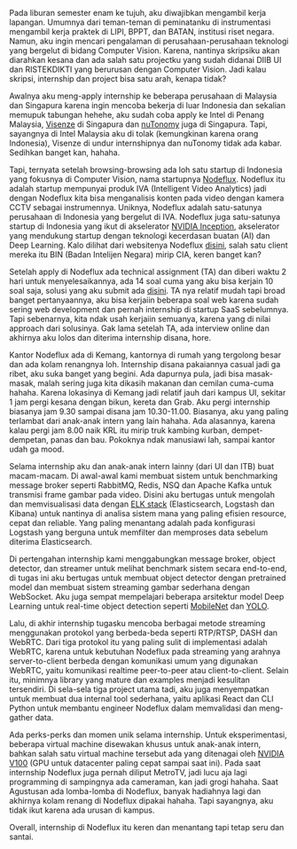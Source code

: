 Pada liburan semester enam ke tujuh, aku diwajibkan mengambil kerja lapangan. Umumnya dari teman-teman di peminatanku di instrumentasi mengambil kerja praktek di LIPI, BPPT, dan BATAN, institusi riset negara. Namun, aku ingin mencari pengalaman di perusahaan-perusahaan  teknologi yang bergelut di bidang Computer Vision. Karena, nantinya skripsiku akan diarahkan kesana dan ada salah satu projectku yang sudah didanai DIIB UI dan RISTEKDIKTI yang berurusan dengan Computer Vision. Jadi kalau skripsi, internship dan project bisa satu arah, kenapa tidak?

Awalnya aku meng-apply internship ke beberapa perusahaan di Malaysia dan Singapura karena ingin mencoba bekerja di luar Indonesia dan sekalian memupuk tabungan hehehe, aku sudah coba apply ke Intel di Penang Malaysia, [Visenze](https://www.visenze.com/) di Singapura dan [nuTonomy](https://www.nutonomy.com/) juga di Singapura. Tapi, sayangnya di Intel Malaysia aku di tolak (kemungkinan karena orang Indonesia), Visenze di undur internshipnya dan nuTonomy tidak ada kabar. Sedihkan banget kan, hahaha.

Tapi, ternyata setelah browsing-browsing ada loh satu startup di Indonesia yang fokusnya di Computer Vision, nama startupnya [Nodeflux](https://nodeflux.io/). Nodeflux itu adalah startup mempunyai produk IVA (Intelligent Video Analytics) jadi dengan Nodeflux kita bisa menganalisis konten pada video dengan kamera CCTV sebagai instrumennya. Uniknya, Nodeflux adalah satu-satunya perusahaan di Indonesia yang bergelut di IVA. Nodeflux juga satu-satunya startup di Indonesia yang ikut di akselerator [NVIDIA Inception](https://www.nvidia.com/en-us/deep-learning-ai/startups/), akselerator yang mendukung startup dengan teknologi kecerdasan buatan (AI) dan Deep Learning. Kalo dilihat dari websitenya Nodeflux [disini](https://nodeflux.io/), salah satu client mereka itu BIN (Badan Intelijen Negara) mirip CIA, keren banget kan?

Setelah apply di Nodeflux ada technical assignment (TA) dan diberi waktu 2 hari untuk menyelesaikannya, ada 14 soal cuma yang aku bisa kerjain 10 soal saja, solusi yang aku submit ada [disini](https://github.com/eufat/nodeflux-ta). TA nya relatif mudah tapi broad banget pertanyaannya, aku bisa kerjaiin beberapa soal web karena sudah sering web development dan pernah internship di startup SaaS sebelumnya. Tapi sebenarnya, kita ndak usah kerjaiin semuanya, karena yang di nilai approach dari solusinya. Gak lama setelah TA, ada interview online dan akhirnya aku lolos dan diterima internship disana, hore.

Kantor Nodeflux ada di Kemang, kantornya di rumah yang tergolong besar dan ada kolam renangnya loh. Internship disana pakaiannya casual jadi ga ribet, aku suka banget yang begini. Ada dapurnya pula, jadi bisa masak-masak, malah sering juga kita dikasih makanan dan cemilan cuma-cuma hahaha. Karena lokasinya di Kemang jadi relatif jauh dari kampus UI, sekitar 1 jam pergi kesana dengan bikun, kereta dan Grab. Aku pergi internship biasanya jam 9.30 sampai disana jam 10.30-11.00. Biasanya, aku yang paling terlambat dari anak-anak intern yang lain hahaha. Ada alasannya, karena kalau pergi jam 8.00 naik KRL itu mirip truk kambing kurban, dempet-dempetan, panas dan bau. Pokoknya ndak manusiawi lah, sampai kantor udah ga mood.

Selama internship aku dan anak-anak intern lainny (dari UI dan ITB) buat macam-macam. Di awal-awal kami membuat sistem untuk benchmarking message broker seperti RabbitMQ, Redis, NSQ dan Apache Kafka untuk transmisi frame gambar pada video. Disini aku bertugas untuk mengolah dan memvisualisasi data dengan [ELK stack](https://www.elastic.co/elk-stack) (Elasticsearch, Logstash dan Kibana) untuk nantinya di analisa sistem mana yang paling efisien resource, cepat dan reliable. Yang paling menantang adalah pada konfigurasi Logstash yang berguna untuk memfilter dan memproses data sebelum diterima Elasticsearch.

Di pertengahan internship kami menggabungkan message broker, object detector, dan streamer untuk melihat benchmark sistem secara end-to-end, di tugas ini aku bertugas untuk membuat object detector dengan pretrained model dan membuat sistem streaming gambar sederhana dengan WebSocket. Aku juga sempat mempelajari beberapa arsitektur model Deep Learning untuk real-time object detection seperti [MobileNet](https://arxiv.org/abs/1704.04861) dan [YOLO](https://arxiv.org/abs/1506.02640).

Lalu, di akhir internship tugasku mencoba berbagai metode streaming menggunakan protokol yang berbeda-beda seperti RTP/RTSP, DASH dan WebRTC. Dari tiga protokol itu yang paling sulit di implementasi adalah WebRTC, karena untuk kebutuhan Nodeflux pada streaming yang arahnya server-to-client berbeda dengan komunikasi umum yang digunakan WebRTC, yaitu komunikasi realtime peer-to-peer atau client-to-client. Selain itu, minimnya library yang mature dan examples menjadi kesulitan tersendiri. Di sela-sela tiga project utama tadi, aku juga menyempatkan untuk membuat dua internal tool sederhana, yaitu aplikasi React dan CLI Python untuk membantu engineer Nodeflux dalam memvalidasi dan meng-gather data.

Ada perks-perks dan momen unik selama internship. Untuk eksperimentasi, beberapa virtual machine disewakan khusus untuk anak-anak intern, bahkan salah satu virtual machine tersebut ada yang ditenagai oleh [NVIDIA V100](https://www.nvidia.com/en-us/data-center/tesla-v100/) (GPU untuk datacenter paling cepat sampai saat ini). Pada saat internship Nodeflux juga pernah diliput MetroTV, jadi lucu aja lagi programming di sampingnya ada cameraman, kan jadi grogi hahaha. Saat Agustusan ada lomba-lomba di Nodeflux, banyak hadiahnya lagi dan akhirnya kolam renang di Nodeflux dipakai hahaha. Tapi sayangnya, aku tidak ikut karena ada urusan di kampus.

Overall, internship di Nodeflux itu keren dan menantang tapi tetap seru dan santai.





